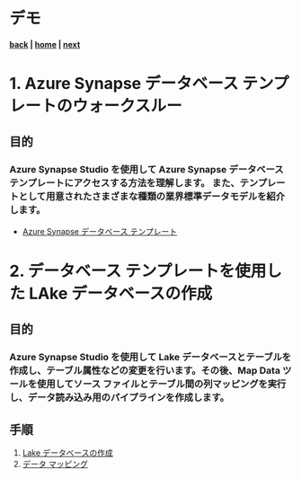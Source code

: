 # デモ

#### [back](./mapdata.md) | [home](./readme.md)  | [next](./QnA.md)

# 1. Azure Synapse データベース テンプレートのウォークスルー
## 目的
### Azure Synapse Studio を使用して Azure Synapse データベース テンプレートにアクセスする方法を理解します。 また、テンプレートとして用意されたさまざまな種類の業界標準データモデルを紹介します。
- [Azure Synapse データベース テンプレート](https://learn.microsoft.com/ja-jp/azure/synapse-analytics/database-designer/overview-database-templates)  
# 2. データベース テンプレートを使用した LAke データベースの作成
## 目的
### Azure Synapse Studio を使用して Lake データベースとテーブルを作成し、テーブル属性などの変更を行います。その後、Map Data ツールを使用してソース ファイルとテーブル間の列マッピングを実行し、データ読み込み用のパイプラインを作成します。
## 手順
1. [Lake データベースの作成](https://learn.microsoft.com/ja-jp/azure/synapse-analytics/database-designer/create-lake-database-from-lake-database-templates?source=recommendations)
1. [データ マッピング](https://learn.microsoft.com/ja-jp/azure/synapse-analytics/database-designer/overview-map-data)
